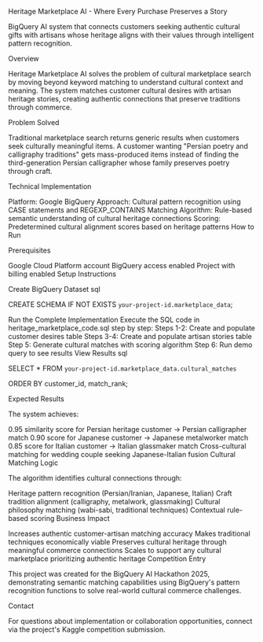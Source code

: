 Heritage Marketplace AI - Where Every Purchase Preserves a Story

BigQuery AI system that connects customers seeking authentic cultural gifts with artisans whose heritage aligns with their values through intelligent pattern recognition.

Overview

Heritage Marketplace AI solves the problem of cultural marketplace search by moving beyond keyword matching to understand cultural context and meaning. The system matches customer cultural desires with artisan heritage stories, creating authentic connections that preserve traditions through commerce.

Problem Solved

Traditional marketplace search returns generic results when customers seek culturally meaningful items. A customer wanting "Persian poetry and calligraphy traditions" gets mass-produced items instead of finding the third-generation Persian calligrapher whose family preserves poetry through craft.

Technical Implementation

Platform: Google BigQuery
Approach: Cultural pattern recognition using CASE statements and REGEXP_CONTAINS
Matching Algorithm: Rule-based semantic understanding of cultural heritage connections
Scoring: Predetermined cultural alignment scores based on heritage patterns
How to Run

Prerequisites

Google Cloud Platform account
BigQuery access enabled
Project with billing enabled
Setup Instructions

Create BigQuery Dataset
sql

CREATE SCHEMA IF NOT EXISTS `your-project-id.marketplace_data`;

Run the Complete Implementation Execute the SQL code in heritage_marketplace_code.sql step by step:
Steps 1-2: Create and populate customer desires table
Steps 3-4: Create and populate artisan stories table
Step 5: Generate cultural matches with scoring algorithm
Step 6: Run demo query to see results
View Results
sql

SELECT * FROM `your-project-id.marketplace_data.cultural_matches`

ORDER BY customer_id, match_rank;

Expected Results

The system achieves:

0.95 similarity score for Persian heritage customer → Persian calligrapher match
0.90 score for Japanese customer → Japanese metalworker match
0.85 score for Italian customer → Italian glassmaker match
Cross-cultural matching for wedding couple seeking Japanese-Italian fusion
Cultural Matching Logic

The algorithm identifies cultural connections through:

Heritage pattern recognition (Persian/Iranian, Japanese, Italian)
Craft tradition alignment (calligraphy, metalwork, glassmaking)
Cultural philosophy matching (wabi-sabi, traditional techniques)
Contextual rule-based scoring
Business Impact

Increases authentic customer-artisan matching accuracy
Makes traditional techniques economically viable
Preserves cultural heritage through meaningful commerce connections
Scales to support any cultural marketplace prioritizing authentic heritage
Competition Entry

This project was created for the BigQuery AI Hackathon 2025, demonstrating semantic matching capabilities using BigQuery's pattern recognition functions to solve real-world cultural commerce challenges.

Contact

For questions about implementation or collaboration opportunities, connect via the project's Kaggle competition submission.

 

